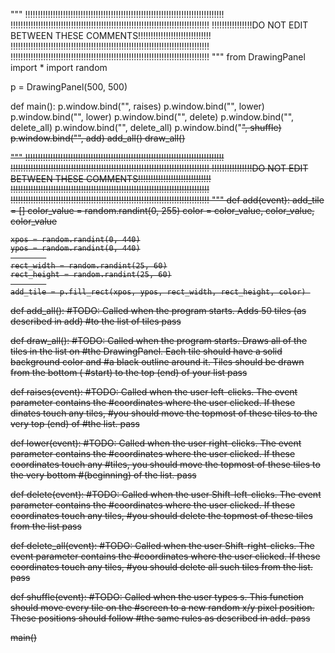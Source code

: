 """
!!!!!!!!!!!!!!!!!!!!!!!!!!!!!!!!!!!!!!!!!!!!!!!!!!!!!!!!!!!!!!!!!!!!!!!!!!!!!!!
!!!!!!!!!!!!!!!!!!!!!!!!!!!!!!!!!!!!!!!!!!!!!!!!!!!!!!!!!!!!!!!!!!!!!!!!!!!!!!!
!!!!!!!!!!!!!!!!DO NOT EDIT BETWEEN THESE COMMENTS!!!!!!!!!!!!!!!!!!!!!!!!!!!!!
!!!!!!!!!!!!!!!!!!!!!!!!!!!!!!!!!!!!!!!!!!!!!!!!!!!!!!!!!!!!!!!!!!!!!!!!!!!!!!!
!!!!!!!!!!!!!!!!!!!!!!!!!!!!!!!!!!!!!!!!!!!!!!!!!!!!!!!!!!!!!!!!!!!!!!!!!!!!!!!
"""
from DrawingPanel import *
import random

p = DrawingPanel(500, 500)

def main():
    p.window.bind("<Button-1>", raises)
    p.window.bind("<Button-3>", lower)
    p.window.bind("<Button-2>", lower)
    p.window.bind("<Shift-Button-1>", delete)
    p.window.bind("<Shift-Button-3>", delete_all)
    p.window.bind("<Shift-Button-2>", delete_all)
    p.window.bind("<s>", shuffle)
    p.window.bind("<n>", add)
    add_all()
    draw_all()

"""
!!!!!!!!!!!!!!!!!!!!!!!!!!!!!!!!!!!!!!!!!!!!!!!!!!!!!!!!!!!!!!!!!!!!!!!!!!!!!!!
!!!!!!!!!!!!!!!!!!!!!!!!!!!!!!!!!!!!!!!!!!!!!!!!!!!!!!!!!!!!!!!!!!!!!!!!!!!!!!!
!!!!!!!!!!!!!!!!DO NOT EDIT BETWEEN THESE COMMENTS!!!!!!!!!!!!!!!!!!!!!!!!!!!!!
!!!!!!!!!!!!!!!!!!!!!!!!!!!!!!!!!!!!!!!!!!!!!!!!!!!!!!!!!!!!!!!!!!!!!!!!!!!!!!!
!!!!!!!!!!!!!!!!!!!!!!!!!!!!!!!!!!!!!!!!!!!!!!!!!!!!!!!!!!!!!!!!!!!!!!!!!!!!!!!
"""
def add(event):
    add_tile = []
    color_value = random.randint(0, 255)
    color = color_value, color_value, color_value
            
    xpos = random.randint(0, 440)
    ypos = random.randint(0, 440)
            
    rect_width = random.randint(25, 60)
    rect_height = random.randint(25, 60)
            
    add_tile = p.fill_rect(xpos, ypos, rect_width, rect_height, color) 
        


def add_all():
    #TODO: Called when the program starts. Adds 50 tiles (as described in add)
    #to the list of tiles
    pass

def draw_all():
    #TODO: Called when the program starts. Draws all of the tiles in the list on
    #the DrawingPanel. Each tile should have a solid background color and
    #a black outline around it. Tiles should be drawn from the bottom (
    #start) to the top (end) of your list
    pass

def raises(event):
    #TODO: Called when the user left-clicks. The event parameter contains the
    #coordinates where the user clicked. If these dinates touch any tiles,
    #you should move the topmost of these tiles to the very top (end) of
    #the list.
    pass

def lower(event):
    #TODO: Called when the user right-clicks. The event parameter contains the
    #coordinates where the user clicked. If these coordinates touch any
    #tiles, you should move the topmost of these tiles to the very bottom
    #(beginning) of the list.
    pass

def delete(event):
    #TODO: Called when the user Shift-left-clicks. The event parameter contains the
    #coordinates where the user clicked. If these coordinates touch any tiles,
    #you should delete the topmost of these tiles from the list
    pass

def delete_all(event):
    #TODO: Called when the user Shift-right-clicks. The event parameter contains the
    #coordinates where the user clicked. If these coordinates touch any tiles,
    #you should delete all such tiles from the list.
    pass

def shuffle(event):
    #TODO: Called when the user types s. This function should move every tile on the
    #screen to a new random x/y pixel position. These positions should follow
    #the same rules as described in add. 
    pass

main()
